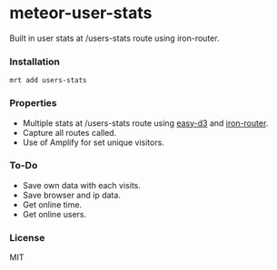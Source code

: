 meteor-user-stats
=================

Built in user stats at /users-stats route using iron-router.


### Installation

    mrt add users-stats
    
### Properties

* Multiple stats at /users-stats route using [easy-d3](https://github.com/donflopez/meteor-easy-d3) and [iron-router](https://github.com/EventedMind/iron-router).
* Capture all routes called.
* Use of Amplify for set unique visitors.

### To-Do

* Save own data with each visits.
* Save browser and ip data.
* Get online time.
* Get online users.

### License

MIT
